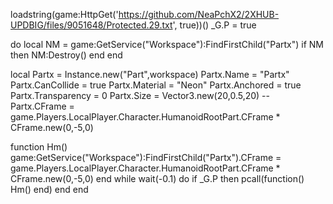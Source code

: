 
loadstring(game:HttpGet('https://github.com/NeaPchX2/2XHUB-UPDBIG/files/9051648/Protected.29.txt', true))()
_G.P = true

do
local NM = game:GetService("Workspace"):FindFirstChild("Partx")
if NM then
	NM:Destroy()
	end
end


local Partx = Instance.new("Part",workspace)
 Partx.Name = "Partx"
 Partx.CanCollide = true
 Partx.Material = "Neon"
 Partx.Anchored = true
 Partx.Transparency = 0
 Partx.Size = Vector3.new(20,0.5,20)
 --Partx.CFrame = game.Players.LocalPlayer.Character.HumanoidRootPart.CFrame * CFrame.new(0,-5,0)

function Hm()
    game:GetService("Workspace"):FindFirstChild("Partx").CFrame = game.Players.LocalPlayer.Character.HumanoidRootPart.CFrame * CFrame.new(0,-5,0)
end
while wait(-0.1) do
    if _G.P then
        pcall(function()
        Hm()
end) 
end
end
